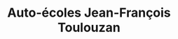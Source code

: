 ---
title: "Auto-écoles Jean-François Toulouzan"
url: /lannion/auto-ecoles-jean-francois-toulouzan/
shop: shop
---